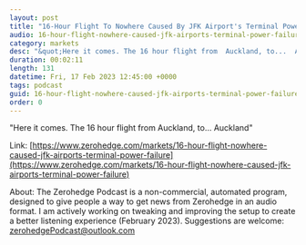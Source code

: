 ```yaml
---
layout: post
title: "16-Hour Flight To Nowhere Caused By JFK Airport's Terminal Power Failure"
audio: 16-hour-flight-nowhere-caused-jfk-airports-terminal-power-failure-0
category: markets
desc: "&quot;Here it comes. The 16 hour flight from  Auckland, to...  Auckland&quot; "
duration: 00:02:11
length: 131
datetime: Fri, 17 Feb 2023 12:45:00 +0000
tags: podcast
guid: 16-hour-flight-nowhere-caused-jfk-airports-terminal-power-failure-0
order: 0
---
```

&quot;Here it comes. The 16 hour flight from  Auckland, to...  Auckland&quot; 

Link: [https://www.zerohedge.com/markets/16-hour-flight-nowhere-caused-jfk-airports-terminal-power-failure](https://www.zerohedge.com/markets/16-hour-flight-nowhere-caused-jfk-airports-terminal-power-failure)

About: The Zerohedge Podcast is a non-commercial, automated program, designed to give people a way to get news from Zerohedge in an audio format.  I am actively working on tweaking and improving the setup to create a better listening experience (February 2023).  Suggestions are welcome: [zerohedgePodcast@outlook.com](mailto:zerohedgePodcast@outlook.com)